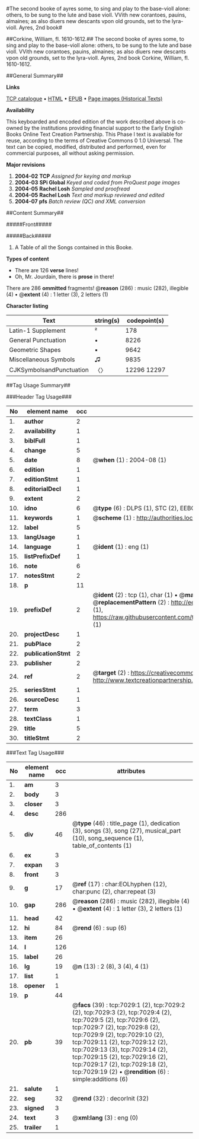 #The second booke of ayres some, to sing and play to the base-violl alone: others, to be sung to the lute and base violl. VVith new corantoes, pauins, almaines; as also diuers new descants vpon old grounds, set to the lyra-violl. Ayres, 2nd book#

##Corkine, William, fl. 1610-1612.##
The second booke of ayres some, to sing and play to the base-violl alone: others, to be sung to the lute and base violl. VVith new corantoes, pauins, almaines; as also diuers new descants vpon old grounds, set to the lyra-violl.
Ayres, 2nd book
Corkine, William, fl. 1610-1612.

##General Summary##

**Links**

[TCP catalogue](http://www.ota.ox.ac.uk/tcp/)  • 
[HTML](http://tei.it.ox.ac.uk/tcp/Texts-HTML/free/A19/A19344.html)  • 
[EPUB](http://tei.it.ox.ac.uk/tcp/Texts-EPUB/free/A19/A19344.epub) • 
[Page images (Historical Texts)](https://data.historicaltexts.jisc.ac.uk/view?pubId=eebo-99842381e&pageId=eebo-99842381e-7029-1)

**Availability**

This keyboarded and encoded edition of the
	       work described above is co-owned by the institutions
	       providing financial support to the Early English Books
	       Online Text Creation Partnership. This Phase I text is
	       available for reuse, according to the terms of Creative
	       Commons 0 1.0 Universal. The text can be copied,
	       modified, distributed and performed, even for
	       commercial purposes, all without asking permission.

**Major revisions**

1. __2004-02__ __TCP__ *Assigned for keying and markup*
1. __2004-03__ __SPi Global__ *Keyed and coded from ProQuest page images*
1. __2004-05__ __Rachel Losh__ *Sampled and proofread*
1. __2004-05__ __Rachel Losh__ *Text and markup reviewed and edited*
1. __2004-07__ __pfs__ *Batch review (QC) and XML conversion*

##Content Summary##

#####Front#####

#####Back#####

1. A Table of all the Songs contained in this Booke.

**Types of content**

  * There are 126 **verse** lines!
  * Oh, Mr. Jourdain, there is **prose** in there!

There are 286 **ommitted** fragments! 
 @__reason__ (286) : music (282), illegible (4)  •  @__extent__ (4) : 1 letter (3), 2 letters (1)

**Character listing**


|Text|string(s)|codepoint(s)|
|---|---|---|
|Latin-1 Supplement|²|178|
|General Punctuation|•|8226|
|Geometric Shapes|▪|9642|
|Miscellaneous Symbols|♫|9835|
|CJKSymbolsandPunctuation|〈〉|12296 12297|

##Tag Usage Summary##

###Header Tag Usage###

|No|element name|occ|attributes|
|---|---|---|---|
|1.|__author__|2||
|2.|__availability__|1||
|3.|__biblFull__|1||
|4.|__change__|5||
|5.|__date__|8| @__when__ (1) : 2004-08 (1)|
|6.|__edition__|1||
|7.|__editionStmt__|1||
|8.|__editorialDecl__|1||
|9.|__extent__|2||
|10.|__idno__|6| @__type__ (6) : DLPS (1), STC (2), EEBO-CITATION (1), PROQUEST (1), VID (1)|
|11.|__keywords__|1| @__scheme__ (1) : http://authorities.loc.gov/ (1)|
|12.|__label__|5||
|13.|__langUsage__|1||
|14.|__language__|1| @__ident__ (1) : eng (1)|
|15.|__listPrefixDef__|1||
|16.|__note__|6||
|17.|__notesStmt__|2||
|18.|__p__|11||
|19.|__prefixDef__|2| @__ident__ (2) : tcp (1), char (1)  •  @__matchPattern__ (2) : ([0-9\-]+):([0-9IVX]+) (1), (.+) (1)  •  @__replacementPattern__ (2) : http://eebo.chadwyck.com/downloadtiff?vid=$1&page=$2 (1), https://raw.githubusercontent.com/textcreationpartnership/Texts/master/tcpchars.xml#$1 (1)|
|20.|__projectDesc__|1||
|21.|__pubPlace__|2||
|22.|__publicationStmt__|2||
|23.|__publisher__|2||
|24.|__ref__|2| @__target__ (2) : https://creativecommons.org/publicdomain/zero/1.0/ (1), http://www.textcreationpartnership.org/docs/. (1)|
|25.|__seriesStmt__|1||
|26.|__sourceDesc__|1||
|27.|__term__|3||
|28.|__textClass__|1||
|29.|__title__|5||
|30.|__titleStmt__|2||


###Text Tag Usage###

|No|element name|occ|attributes|
|---|---|---|---|
|1.|__am__|3||
|2.|__body__|3||
|3.|__closer__|3||
|4.|__desc__|286||
|5.|__div__|46| @__type__ (46) : title_page (1), dedication (3), songs (3), song (27), musical_part (10), song_sequence (1), table_of_contents (1)|
|6.|__ex__|3||
|7.|__expan__|3||
|8.|__front__|3||
|9.|__g__|17| @__ref__ (17) : char:EOLhyphen (12), char:punc (2), char:repeat (3)|
|10.|__gap__|286| @__reason__ (286) : music (282), illegible (4)  •  @__extent__ (4) : 1 letter (3), 2 letters (1)|
|11.|__head__|42||
|12.|__hi__|84| @__rend__ (6) : sup (6)|
|13.|__item__|26||
|14.|__l__|126||
|15.|__label__|26||
|16.|__lg__|19| @__n__ (13) : 2 (8), 3 (4), 4 (1)|
|17.|__list__|1||
|18.|__opener__|1||
|19.|__p__|44||
|20.|__pb__|39| @__facs__ (39) : tcp:7029:1 (2), tcp:7029:2 (2), tcp:7029:3 (2), tcp:7029:4 (2), tcp:7029:5 (2), tcp:7029:6 (2), tcp:7029:7 (2), tcp:7029:8 (2), tcp:7029:9 (2), tcp:7029:10 (2), tcp:7029:11 (2), tcp:7029:12 (2), tcp:7029:13 (3), tcp:7029:14 (2), tcp:7029:15 (2), tcp:7029:16 (2), tcp:7029:17 (2), tcp:7029:18 (2), tcp:7029:19 (2)  •  @__rendition__ (6) : simple:additions (6)|
|21.|__salute__|1||
|22.|__seg__|32| @__rend__ (32) : decorInit (32)|
|23.|__signed__|3||
|24.|__text__|3| @__xml:lang__ (3) : eng (0)|
|25.|__trailer__|1||
